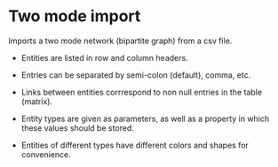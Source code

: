 # Two mode import

Imports a two mode network (bipartite graph) from a csv file.

*   Entities are listed in row and column headers.
*   Entries can be separated by semi-colon (default), comma, etc.
*   Links between entities corrrespond to non null entries in the table (matrix).

*   Entity types are given as parameters, as well as a property in which these values should be stored.
*   Entities of different types have different colors and shapes for convenience.